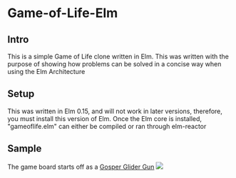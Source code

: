 # Game-of-Life-Elm

## Intro
This is a simple Game of Life clone written in Elm.
This was written with the purpose of showing how problems can be solved in a concise way when using the Elm Architecture

## Setup
This was written in Elm 0.15, and will not work in later versions, therefore, you must install this version of Elm.
Once the Elm core is installed, "gameoflife.elm" can either be compiled or ran through elm-reactor

## Sample
The game board starts off as a [Gosper Glider Gun](http://www.conwaylife.com/wiki/Gosper_glider_gun) 
![](https://raw.githubusercontent.com/jpatomic96/Game-of-Life-Elm/master/glider-gun.png)
